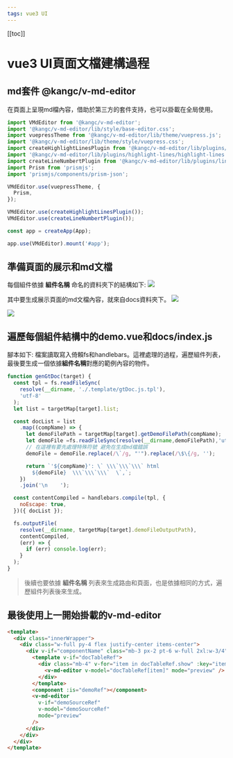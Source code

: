 ```yaml
---
tags: vue3 UI
---
```


[[toc]]

# vue3 UI頁面文檔建構過程

## md套件 @kangc/v-md-editor
在頁面上呈現md檔內容，借助於第三方的套件支持，也可以掛載在全局使用。
```javascript
import VMdEditor from '@kangc/v-md-editor';
import '@kangc/v-md-editor/lib/style/base-editor.css';
import vuepressTheme from '@kangc/v-md-editor/lib/theme/vuepress.js';
import '@kangc/v-md-editor/lib/theme/style/vuepress.css';
import createHighlightLinesPlugin from '@kangc/v-md-editor/lib/plugins/highlight-lines/index';
import '@kangc/v-md-editor/lib/plugins/highlight-lines/highlight-lines.css';
import createLineNumbertPlugin from '@kangc/v-md-editor/lib/plugins/line-number/index';
import Prism from 'prismjs';
import 'prismjs/components/prism-json';

VMdEditor.use(vuepressTheme, {
  Prism,
});

VMdEditor.use(createHighlightLinesPlugin());
VMdEditor.use(createLineNumbertPlugin());

const app = createApp(App);

app.use(VMdEditor).mount('#app');
```

## 準備頁面的展示和md文檔
每個組件依據 **組件名稱** 命名的資料夾下的結構如下:
![](https://i.imgur.com/9dLASa7.png)

其中要生成展示頁面的md文檔內容，就來自docs資料夾下。
![](https://i.imgur.com/aVVmVUn.png)

![](https://i.imgur.com/Ozlqosz.png)

## 遍歷每個組件結構中的demo.vue和docs/index.js
腳本如下: 檔案讀取寫入倚賴fs和handlebars。這裡處理的過程，遍歷組件列表，最後要生成一個依據**組件名稱**對應的範例內容的物件。
```javascript
function genGtDoc(target) {
  const tpl = fs.readFileSync(
    resolve(__dirname, './.template/gtDoc.js.tpl'),
    'utf-8'
  );
  let list = targetMap[target].list;

  const docList = list
    .map((compName) => {
      let demoFilePath = targetMap[target].getDemoFilePath(compName);
      let demoFile =fs.readFileSync(resolve(__dirname,demoFilePath),'utf-8');
      // 在這裡有要先處理特殊符號 避免在生成md檔錯誤
      demoFile = demoFile.replace(/\`/g, "'").replace(/\$\{/g, '');

      return `'${compName}': \` \\\`\\\`\\\` html 
        ${demoFile}  \\\`\\\`\\\`  \`,`;
    })
    .join('\n    ');

  const contentCompiled = handlebars.compile(tpl, {
    noEscape: true,
  })({ docList });

  fs.outputFile(
    resolve(__dirname, targetMap[target].demoFileOutputPath),
    contentCompiled,
    (err) => {
      if (err) console.log(err);
    }
  );
}
```

> 後續也要依據 **組件名稱** 列表來生成路由和頁面，也是依據相同的方式，遍歷組件列表後來生成。

## 最後使用上一開始掛載的v-md-editor
```html
<template>
  <div class="innerWrapper">
    <div class="w-full py-4 flex justify-center items-center">
      <div v-if="componentName" class="mb-3 px-2 pt-6 w-full 2xl:w-3/4">
        <template v-if="docTableRef">
          <div class="mb-4" v-for="item in docTableRef.show" :key="item">
            <v-md-editor v-model="docTableRef[item]" mode="preview" />
          </div>
        </template>
        <component :is="demoRef"></component>
        <v-md-editor
          v-if="demoSourceRef"
          v-model="demoSourceRef"
          mode="preview"
        />
      </div>
    </div>
  </div>
</template>
```
